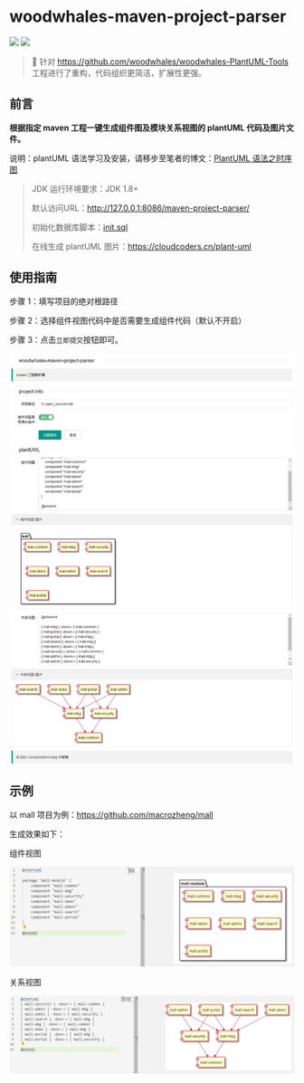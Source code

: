 # woodwhales-maven-project-parser

[![](https://img.shields.io/badge/Author-woodwhales-green.svg)](https://woodwhales.cn/) ![](https://img.shields.io/badge/License-GPL%203.0-orange.svg)

> :rocket: 针对 https://github.com/woodwhales/woodwhales-PlantUML-Tools 工程进行了重构，代码组织更简洁，扩展性更强。

## 前言

**根据指定 maven 工程一键生成组件图及模块关系视图的 plantUML 代码及图片文件。**

说明：plantUML 语法学习及安装，请移步至笔者的博文：[PlantUML 语法之时序图](https://woodwhales.cn/2019/01/13/017/)

> JDK 运行环境要求：JDK 1.8+
>
> 默认访问URL：http://127.0.0.1:8086/maven-project-parser/
> 
> 初始化数据库脚本：[init.sql](doc/db/init.sql)
>
> 在线生成 plantUML 图片：https://cloudcoders.cn/plant-uml

## 使用指南

步骤 1：填写项目的绝对根路径

步骤 2：选择组件视图代码中是否需要生成组件代码（默认不开启）

步骤 3：点击`立即提交`按钮即可。

![](doc/images/page.png)

## 示例

以 mall 项目为例：https://github.com/macrozheng/mall

生成效果如下：

组件视图

![](doc/images/02.png)

关系视图

![](doc/images/03.png)
